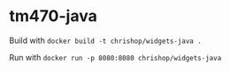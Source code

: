 # tm470-java

Build with
``` docker build -t chrishop/widgets-java . ```

Run with
``` docker run -p 8080:8080 chrishop/widgets-java ```
